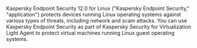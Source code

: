 Kaspersky Endpoint Security 12.0 for Linux ("Kaspersky Endpoint Security," "application") protects devices running Linux operating systems against various types of threats, including network and scam attacks. You can use Kaspersky Endpoint Security as part of Kaspersky Security for Virtualization Light Agent to protect virtual machines running Linux guest operating systems.
